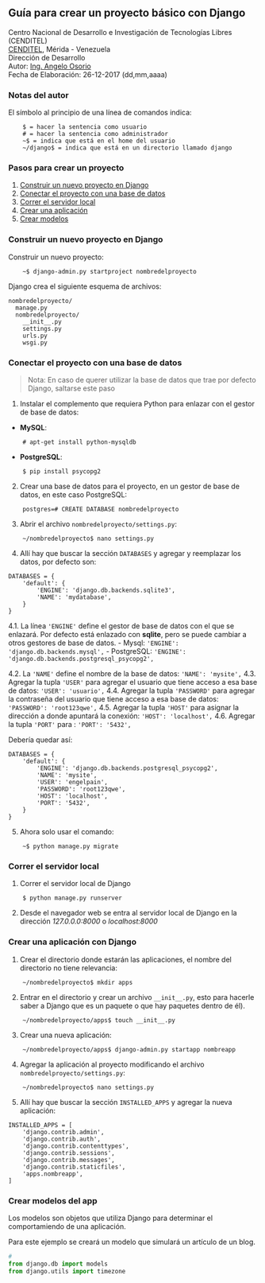 ## Guía para crear un proyecto básico con Django
Centro Nacional de Desarrollo e Investigación de Tecnologías Libres (CENDITEL) <br>
[CENDITEL](https://www.cenditel.gob.ve/), Mérida - Venezuela<br>
Dirección de Desarrollo<br>
Autor: [Ing. Angelo Osorio](https://twitter.com/Engel_PAIN)<br>
Fecha de Elaboración: 26-12-2017 (dd,mm,aaaa)

### Notas del autor
El símbolo al principio de una línea de comandos indica:
```
    $ = hacer la sentencia como usuario
    # = hacer la sentencia como administrador
    ~$ = indica que está en el home del usuario
    ~/django$ = indica que está en un directorio llamado django
```

### Pasos para crear un proyecto
1. [Construir un nuevo proyecto en Django](#construir-un-nuevo-proyecto-en-django)
2. [Conectar el proyecto con una base de datos](#conectar-el-proyecto-con-una-base-de-datos)
3. [Correr el servidor local](#correr-el-servidor-local)
4. [Crear una aplicación](#crear-una-aplicaci%C3%B3n-con-Django)
5. [Crear modelos](#crear-modelos-del-app)

### Construir un nuevo proyecto en Django
Construir un nuevo proyecto:
```
    ~$ django-admin.py startproject nombredelproyecto
```
Django crea el siguiente esquema de archivos:
```
nombredelproyecto/
  manage.py
  nombredelproyecto/
    __init__.py
    settings.py
    urls.py
    wsgi.py
```

### Conectar el proyecto con una base de datos
>Nota: En caso de querer utilizar la base de datos que trae por defecto Django, saltarse este paso

1. Instalar el complemento que requiera Python para enlazar con el gestor de base de datos:
  - **MySQL**:
```
    # apt-get install python-mysqldb
```

  - **PostgreSQL**:
```
    $ pip install psycopg2
```

2. Crear una base de datos para el proyecto, en un gestor de base de datos, en este caso PostgreSQL:
```
    postgres=# CREATE DATABASE nombredelproyecto
```

3. Abrir el archivo `nombredelproyecto/settings.py`:
```
    ~/nombredelproyecto$ nano settings.py
```

4. Allí hay que buscar la sección `DATABASES` y agregar y reemplazar los datos, por defecto son:
```
DATABASES = {
    'default': {
        'ENGINE': 'django.db.backends.sqlite3',
        'NAME': 'mydatabase',
    }
}
```
  4.1. La línea `'ENGINE'` define el gestor de base de datos con el que se enlazará. Por defecto
  está enlazado con **sqlite**, pero se puede cambiar a otros gestores de base de datos.
    - Mysql: `'ENGINE': 'django.db.backends.mysql',`
    - PostgreSQL: `'ENGINE': 'django.db.backends.postgresql_psycopg2',`

  4.2. La `'NAME'` define el nombre de la base de datos: `'NAME': 'mysite',`
  4.3. Agregar la tupla `'USER'` para agregar el usuario que tiene acceso a esa base de datos:
  `'USER': 'usuario',`
  4.4. Agregar la tupla `'PASSWORD'` para agregar la contraseña del usuario que tiene acceso a esa
  base de datos: `'PASSWORD': 'root123qwe',`
  4.5. Agregar la tupla `'HOST'` para asignar la dirección a donde apuntará la conexión:
  `'HOST': 'localhost',`
  4.6. Agregar la tupla `'PORT'` para : `'PORT': '5432',`

Debería quedar así:
```
DATABASES = {
    'default': {
        'ENGINE': 'django.db.backends.postgresql_psycopg2',
        'NAME': 'mysite',
        'USER': 'engelpain',
        'PASSWORD': 'root123qwe',
        'HOST': 'localhost',
        'PORT': '5432',
    }
}
```

5. Ahora solo usar el comando:
```
    ~$ python manage.py migrate
```

### Correr el servidor local

1. Correr el servidor local de Django
```
    $ python manage.py runserver
```
2. Desde el navegador web se entra al servidor local de Django en la dirección _127.0.0.0:8000_ o
_localhost:8000_


### Crear una aplicación con Django
1. Crear el directorio donde estarán las aplicaciones, el nombre del directorio no tiene relevancia:
```
    ~/nombredelproyecto$ mkdir apps
```

2. Entrar en el directorio y crear un archivo `__init__.py`, esto para hacerle saber a Django que es
un paquete o que hay paquetes dentro de él).
```
    ~/nombredelproyecto/apps$ touch __init__.py
```

3. Crear una nueva aplicación:
```
    ~/nombredelproyecto/apps$ django-admin.py startapp nombreapp
```

4. Agregar la aplicación al proyecto modificando el archivo `nombredelproyecto/settings.py`:
```
    ~/nombredelproyecto$ nano settings.py
```

5. Allí hay que buscar la sección `INSTALLED_APPS` y agregar la nueva aplicación:
```
INSTALLED_APPS = [
    'django.contrib.admin',
    'django.contrib.auth',
    'django.contrib.contenttypes',
    'django.contrib.sessions',
    'django.contrib.messages',
    'django.contrib.staticfiles',
    'apps.nombreapp',
]
```

### Crear modelos del app

Los modelos son objetos que utiliza Django para determinar el comportamiendo de una aplicación.

Para este ejemplo se creará un modelo que simulará un artículo de un blog.

```python
# 
from django.db import models
from django.utils import timezone

```